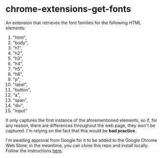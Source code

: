 # chrome-extensions-get-fonts

An extension that retrieves the font families for the following HTML elements:

   1. "html",
   2. "body",
   3. "h1",
   4. "h2",
   5. "h3",
   6. "h4",
   7. "h5",
   8. "h6",
   9. "p",
   10. "label",
   11. "button",
   12. "a",
   13. "span",
   14. "div",
   15. "input"

It only captures the first instance of the aforementioned elements, so if, for any reason, there are differences throughout the web page, they won't be captured. I'm relying on the fact that this would be **bad practice**.

I'm awaiting approval from Google for it to be added to the Google Chrome Web Store; in the meantime, you can clone this repo and install locally. Follow the instructions [here](https://developer.chrome.com/docs/extensions/mv3/getstarted/#unpacked).
